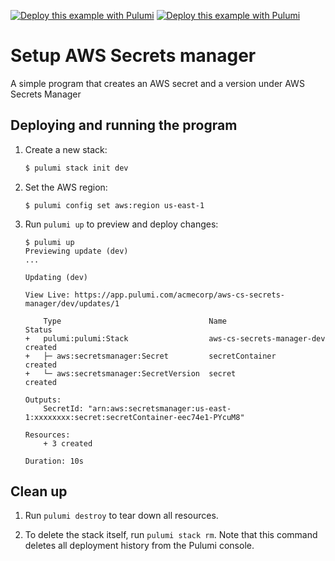 [![Deploy this example with Pulumi](https://get.pulumi.com/new/button.svg)](https://app.pulumi.com/new?template=https://github.com/pulumi/examples/blob/master/aws-cs-secrets-manager/README.md#gh-light-mode-only)
[![Deploy this example with Pulumi](https://get.pulumi.com/new/button-light.svg)](https://app.pulumi.com/new?template=https://github.com/pulumi/examples/blob/master/aws-cs-secrets-manager/README.md#gh-dark-mode-only)

# Setup AWS Secrets manager

A simple program that creates an AWS secret and a version under AWS Secrets Manager

## Deploying and running the program

1.  Create a new stack:

    ```bash
    $ pulumi stack init dev
    ```

1.  Set the AWS region:

    ```
    $ pulumi config set aws:region us-east-1
    ```

1.  Run `pulumi up` to preview and deploy changes:

    ```
    $ pulumi up
    Previewing update (dev)
    ...

    Updating (dev)

    View Live: https://app.pulumi.com/acmecorp/aws-cs-secrets-manager/dev/updates/1

        Type                                 Name                        Status
    +   pulumi:pulumi:Stack                  aws-cs-secrets-manager-dev  created
    +   ├─ aws:secretsmanager:Secret         secretContainer             created
    +   └─ aws:secretsmanager:SecretVersion  secret                      created

    Outputs:
        SecretId: "arn:aws:secretsmanager:us-east-1:xxxxxxxx:secret:secretContainer-eec74e1-PYcuM8"

    Resources:
        + 3 created

    Duration: 10s
    ```

## Clean up

1.  Run `pulumi destroy` to tear down all resources.

1.  To delete the stack itself, run `pulumi stack rm`. Note that this command deletes all deployment history from the Pulumi console.
